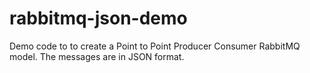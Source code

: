 # rabbitmq-json-demo

Demo code to to create a Point to Point Producer Consumer RabbitMQ model. The messages are in JSON format. 
